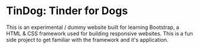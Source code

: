# TinDog: Tinder for Dogs
This is an experimental / dummy website built for learning Bootstrap, a HTML & CSS framework used for building responsive websites. This is a fun side project to get familiar with the framework and it's application.
